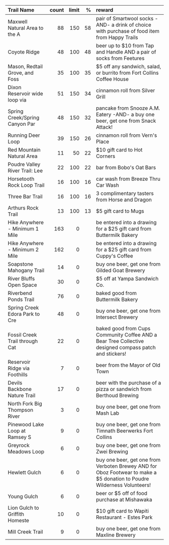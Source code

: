 | Trail Name                     |   count |   limit |   % | reward                                                                                                                  |
|:-------------------------------|--------:|--------:|----:|:------------------------------------------------------------------------------------------------------------------------|
| Maxwell Natural Area to the A  |      88 |     150 |  58 | pair of Smartwool socks -AND- a drink of choice with purchase of food item from Happy Trails                            |
| Coyote Ridge                   |      48 |     100 |  48 | beer up to $10 from Tap and Handle AND a pair of socks from Feetures                                                    |
| Mason, Redtail Grove, and Foss |      35 |     100 |  35 | $5 off any sandwich, salad, or burrito from Fort Collins Coffee House                                                   |
| Dixon Reservoir wide loop via  |      51 |     150 |  34 | cinnamon roll from Silver Grill                                                                                         |
| Spring Creek/Spring Canyon Par |      48 |     150 |  32 | pancake from Snooze A.M. Eatery -AND- a buy one beer, get one from Snack Attack!                                        |
| Running Deer Loop              |      39 |     150 |  26 | cinnamon roll from Vern's Place                                                                                         |
| Red Mountain Natural Area      |      11 |      50 |  22 | $10 gift card to Hot Corners                                                                                            |
| Poudre Valley River Trail: Lee |      22 |     100 |  22 | bar from Bobo's Oat Bars                                                                                                |
| Horsetooth Rock Loop Trail     |      16 |     100 |  16 | car wash from Breeze Thru Car Wash                                                                                      |
| Three Bar Trail                |      16 |     100 |  16 | 3 complimentary tasters from Horse and Dragon                                                                           |
| Arthurs Rock Trail             |      13 |     100 |  13 | $5 gift card to Mugs                                                                                                    |
| Hike Anywhere - Minimum 1 Mile |     163 |       0 |     | be entered into a drawing for a $25 gift card from Buttermilk Bakery                                                    |
| Hike Anywhere - Minimum 2 Mile |     162 |       0 |     | be entered into a drawing for a $25 gift card from Cuppy's Coffee                                                       |
| Soapstone Mahogany Trail       |      14 |       0 |     | buy one beer, get one from Gilded Goat Brewery                                                                          |
| River Bluffs Open Space        |      30 |       0 |     | $5 off at Yampa Sandwich Co.                                                                                            |
| Riverbend Ponds Trail          |      76 |       0 |     | baked good from Buttermilk Bakery                                                                                       |
| Spring Creek Edora Park to Cre |      48 |       0 |     | buy one beer, get one from Intersect Brewery                                                                            |
| Fossil Creek Trail through Cat |      22 |       0 |     | baked good from Cups Community Coffee AND a Bear Tree Collective designed compass patch and stickers!                   |
| Reservoir Ridge via Foothills  |       7 |       0 |     | beer from the Mayor of Old Town                                                                                         |
| Devils Backbone Nature Trail   |      17 |       0 |     | beer with the purchase of a pizza or sandwich from Berthoud Brewing                                                     |
| North Fork Big Thompson River  |       3 |       0 |     | buy one beer, get one from Mash Lab                                                                                     |
| Pinewood Lake Loop at Ramsey S |       9 |       0 |     | buy one beer, get one from Timnath Beerwerks Fort Collins                                                               |
| Greyrock Meadows Loop          |       6 |       0 |     | buy one beer, get one from Zwei Brewing                                                                                 |
| Hewlett Gulch                  |       6 |       0 |     | buy one beer, get one from Verboten Brewey AND for Oboz Footwear to make a $5 donation to Poudre Wilderness Volunteers! |
| Young Gulch                    |       6 |       0 |     | beer or $5 off of food purchase at Mishawaka                                                                            |
| Lion Gulch to Griffith Homeste |      10 |       0 |     | $10 gift card to Wapiti Restaurant - Estes Park                                                                         |
| Mill Creek Trail               |       9 |       0 |     | buy one beer, get one from Maxline Brewery                                                                              |